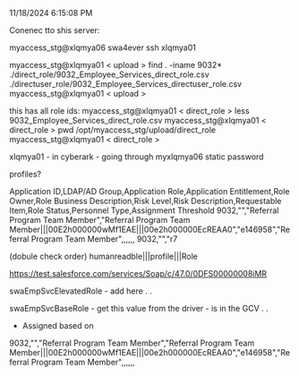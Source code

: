 11/18/2024 6:15:08 PM

Conenec tto shis server:

myaccess_stg@xlqmya06
swa4ever
ssh xlqmya01

myaccess_stg@xlqmya01 < upload > find . -iname 9032*
./direct_role/9032_Employee_Services_direct_role.csv
./directuser_role/9032_Employee_Services_directuser_role.csv
myaccess_stg@xlqmya01 < upload >


this has all role ids:
myaccess_stg@xlqmya01 < direct_role > less 9032_Employee_Services_direct_role.csv
myaccess_stg@xlqmya01 < direct_role > pwd
/opt/myaccess_stg/upload/direct_role
myaccess_stg@xlqmya01 < direct_role >

xlqmya01 - in cyberark - going through myxlqmya06 static password

profiles?

Application ID,LDAP/AD Group,Application Role,Application Entitlement,Role Owner,Role Business Description,Risk Level,Risk Description,Requestable Item,Role Status,Personnel Type,Assignment Threshold
9032,"","Referral Program Team Member","Referral Program Team Member|||00E2h000000wMf1EAE|||00e2h000000EcREAA0","e146958","Referral Program Team Member",,,,,,
9032,"","r7

(dobule check order)
humanreadble|||profile|||Role


https://test.salesforce.com/services/Soap/c/47.0/0DFS00000008iMR


swaEmpSvcElevatedRole - add here . .

swaEmpSvcBaseRole - get this value from the driver - is in the GCV . .
   - Assigned based on


9032,"","Referral Program Team Member","Referral Program Team Member|||00E2h000000wMf1EAE|||00e2h000000EcREAA0","e146958","Referral Program Team Member",,,,,,
